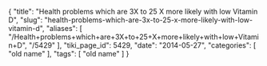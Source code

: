 {
    "title": "Health problems which are 3X to 25 X more likely with low Vitamin D",
    "slug": "health-problems-which-are-3x-to-25-x-more-likely-with-low-vitamin-d",
    "aliases": [
        "/Health+problems+which+are+3X+to+25+X+more+likely+with+low+Vitamin+D",
        "/5429"
    ],
    "tiki_page_id": 5429,
    "date": "2014-05-27",
    "categories": [
        "old name"
    ],
    "tags": [
        "old name"
    ]
}